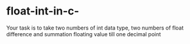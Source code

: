 # float-int-in-c-
Your task is to take two numbers of int data type, two numbers of float difference and summation floating value till one decimal point
